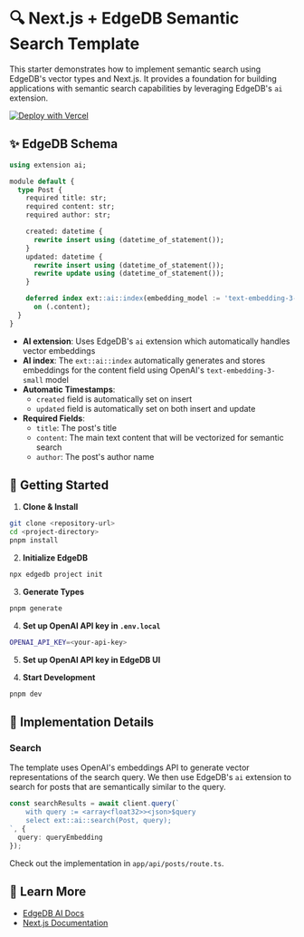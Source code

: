 # 🔍 Next.js + EdgeDB Semantic Search Template

This starter demonstrates how to implement semantic search using EdgeDB's vector types and Next.js. It provides a foundation for building applications with semantic search capabilities by leveraging EdgeDB's `ai` extension.

[![Deploy with Vercel](https://vercel.com/button)](https://vercel.com/new/clone?repository-url=https%3A%2F%2Fgithub.com%2Fedgedb%2Fnextjs-edgedb-ai-basic-template&stores=%5B%7B%22type%22%3A%22integration%22%2C%22integrationSlug%22%3A%22edgedb%22%2C%22productSlug%22%3A%22edgedb%22%7D%5D)

## ✨ EdgeDB Schema

```sql
using extension ai;

module default {
  type Post {
    required title: str;
    required content: str;
    required author: str;

    created: datetime {
      rewrite insert using (datetime_of_statement());
    }
    updated: datetime {
      rewrite insert using (datetime_of_statement());
      rewrite update using (datetime_of_statement());
    }

    deferred index ext::ai::index(embedding_model := 'text-embedding-3-small')
      on (.content);
  }
}
```

- **AI extension**: Uses EdgeDB's `ai` extension which automatically handles vector embeddings
- **AI index**: The `ext::ai::index` automatically generates and stores embeddings for the content field using OpenAI's `text-embedding-3-small` model
- **Automatic Timestamps**: 
  - `created` field is automatically set on insert
  - `updated` field is automatically set on both insert and update
- **Required Fields**:
  - `title`: The post's title
  - `content`: The main text content that will be vectorized for semantic search
  - `author`: The post's author name

## 🚀 Getting Started

1. **Clone & Install**
```bash
git clone <repository-url>
cd <project-directory>
pnpm install
```

2. **Initialize EdgeDB**
```bash
npx edgedb project init
```

3. **Generate Types**
```bash
pnpm generate
```

4. **Set up OpenAI API key in `.env.local`**

```bash
OPENAI_API_KEY=<your-api-key>
```

5. **Set up OpenAI API key in EdgeDB UI**

[](./assets/edgedb-ui.png)

4. **Start Development**
```bash
pnpm dev
```

## 🔧 Implementation Details

### Search

The template uses OpenAI's embeddings API to generate vector representations of the search query.
We then use EdgeDB's `ai` extension to search for posts that are semantically similar to the query.

```typescript
const searchResults = await client.query(`
    with query := <array<float32>><json>$query
    select ext::ai::search(Post, query);
`, {
  query: queryEmbedding
});
```

Check out the implementation in `app/api/posts/route.ts`.

## 📖 Learn More

- [EdgeDB AI Docs](https://docs.edgedb.com/ai)
- [Next.js Documentation](https://nextjs.org/docs)
